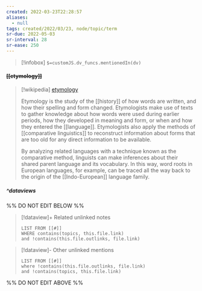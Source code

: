 ```yaml
---
created: 2022-03-23T22:28:57 
aliases:
  - null
tags: created/2022/03/23, node/topic/term
sr-due: 2022-05-03
sr-interval: 28
sr-ease: 250
---
```

> [!infobox]
`$=customJS.dv_funcs.mentionedIn(dv)`

#### <s class="topic-title">[[etymology]]</s>

> [!wikipedia] [etymology](https://en.wikipedia.org/wiki/Etymology)
> 
> Etymology is the study of the [[history]] of how words are written, and how their spelling and form changed. Etymologists make use of texts to gather knowledge about how words were used during earlier periods, how they developed in meaning and form, or when and how they entered the [[language]]. Etymologists also apply the methods of [[comparative linguistics]] to reconstruct information about forms that are too old for any direct information to be available.
> 
> By analyzing related languages with a technique known as the comparative method, linguists can make inferences about their shared parent language and its vocabulary. In this way, word roots in European languages, for example, can be traced all the way back to the origin of the [[Indo-European]] language family.
> 


##### ^dataviews

%% DO NOT EDIT BELOW %%
> [!dataview]+ Related unlinked notes
> ```dataview
> LIST FROM [[#]]
> WHERE contains(topics, this.file.link)
> and !contains(this.file.outlinks, file.link)
> ```
 
> [!dataview]- Other unlinked mentions
> ```dataview
> LIST FROM [[#]]
> where !contains(this.file.outlinks, file.link)
> and !contains(topics, this.file.link)
> ```

%% DO NOT EDIT ABOVE %%
